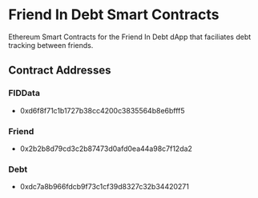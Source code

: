 # Friend In Debt Smart Contracts

Ethereum Smart Contracts for the Friend In Debt dApp that faciliates debt tracking between friends.

## Contract Addresses
### FIDData
* 0xd6f8f71c1b1727b38cc4200c3835564b8e6bfff5

### Friend
* 0x2b2b8d79cd3c2b87473d0afd0ea44a98c7f12da2

### Debt 
* 0xdc7a8b966fdcb9f73c1cf39d8327c32b34420271
